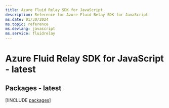 ```yaml
---
title: Azure Fluid Relay SDK for JavaScript
description: Reference for Azure Fluid Relay SDK for JavaScript
ms.date: 01/30/2024
ms.topic: reference
ms.devlang: javascript
ms.service: fluidrelay
---
```

# Azure Fluid Relay SDK for JavaScript - latest
## Packages - latest
[!INCLUDE [packages](fluid-relay-index.md)]